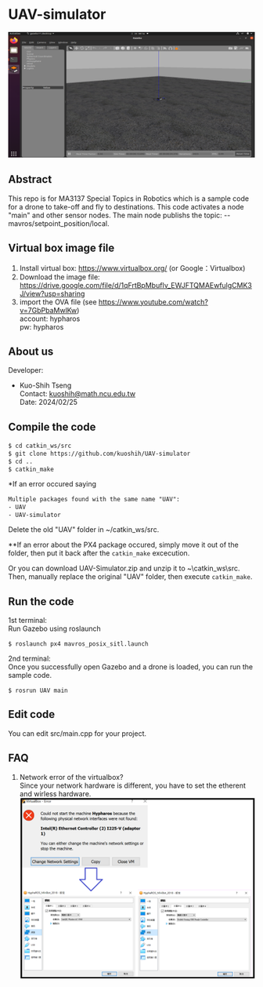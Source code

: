 # UAV-simulator

![alt text](https://github.com/kuoshih/UAV-simulator/blob/main/documents/gazebo.png)  


## Abstract
This repo is for MA3137 Special Topics in Robotics which is a sample code for a drone to take-off and fly to destinations.
This code activates a node "main" and other sensor nodes.
The main node publishs the topic: -- mavros/setpoint_position/local. 

## Virtual box image file
1. Install virtual box: https://www.virtualbox.org/ (or Google：Virtualbox)  
2. Download the image file: https://drive.google.com/file/d/1qFrtBpMbufIv_EWJFTQMAEwfulgCMK3J/view?usp=sharing  
3. import the OVA file (see https://www.youtube.com/watch?v=7GbPbaMwlKw)  
account: hypharos  
pw: hypharos  

## About us
Developer:   
* Kuo-Shih Tseng   
Contact: kuoshih@math.ncu.edu.tw   
Date: 2024/02/25  

## Compile the code
```
$ cd catkin_ws/src  
$ git clone https://github.com/kuoshih/UAV-simulator   
$ cd ..  
$ catkin_make  
```

*If an error occured saying
```
Multiple packages found with the same name "UAV":
- UAV
- UAV-simulator
```
Delete the old "UAV" folder in ~/catkin_ws/src.

**If an error about the PX4 package occured, simply move it out of the folder, then put it back after the `catkin_make` excecution.

Or you can download UAV-Simulator.zip and unzip it to ~\catkin_ws\src.
Then, manually replace the original "UAV" folder, then execute `catkin_make`.

## Run the code   
1st terminal:  
Run Gazebo using roslaunch  
```
$ roslaunch px4 mavros_posix_sitl.launch
```
  
2nd terminal:  
Once you successfully open Gazebo and a drone is loaded, you can run the sample code.  
``` 
$ rosrun UAV main  
```

## Edit code  
You can edit src/main.cpp for your project.

## FAQ  
1. Network error of the virtualbox?   
Since your network hardware is different, you have to set the etherent and wirless hardware.   
![alt text](https://github.com/kuoshih/UAV-simulator/blob/main/documents/network_error.png)  
